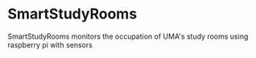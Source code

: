 # SmartStudyRooms
SmartStudyRooms monitors the occupation of UMA's study rooms using raspberry pi with sensors
